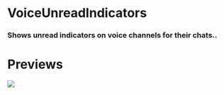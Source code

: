 # VoiceUnreadIndicators

### Shows unread indicators on voice channels for their chats..

# Previews

<img src="https://i.imgur.com/Rm0QrB8.png">
